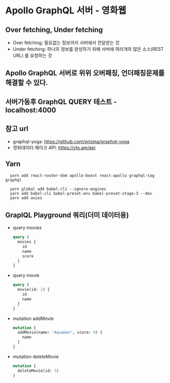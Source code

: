 # Apollo GraphQL 서버 - 영화웹

## Over fetching, Under fetching

- Over fetching: 필요없는 정보까지 서버에서 전달받는 것
- Under fetching: 하나의 정보를 완성하기 위해 서버에 여러개의 많은 소스(REST URL) 를 요청하는 것

## Apollo GraphQL 서버로 위위 오버패칭, 언더패칭문제를 해결할 수 있다.

## 서버가동후 GraphQL QUERY 테스트 - localhost:4000

## 참고 url

- graphql-yoga: https://github.com/prisma/graphql-yoga
- 영화데이터 페이크 API: https://yts.am/api

## Yarn

```
  yarn add react-router-dom apollo-boost react-apollo graphql-tag graphql

  yarn global add babel-cli --ignore-engines
  yarn add babel-cli babel-preset-env babel-preset-stage-3 --dev
  yarn add axios
```

## GraplQL Playground 쿼리(더미 데이터용)

- query movies

  ```graphql
  query {
    movies {
      id
      name
      score
    }
  }
  ```

- query movie

  ```graphql
  query {
    movie(id: 2) {
      id
      name
    }
  }
  ```

- mutation addMovie

  ```graphql
  mutation {
    addMovie(name: "Aquaman", score: 9) {
      name
    }
  }
  ```

- mutation deleteMovie

  ```graphql
  mutation {
    deleteMovie(id: 5)
  }
  ```
